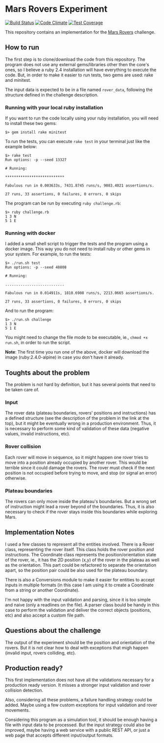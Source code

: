 # Mars Rovers Experiment

[![Build Status](https://travis-ci.org/anderkonzen/mars-rovers.svg?branch=master)](https://travis-ci.org/anderkonzen/mars-rovers) [![Code Climate](https://codeclimate.com/github/anderkonzen/mars-rovers/badges/gpa.svg)](https://codeclimate.com/github/anderkonzen/mars-rovers) [![Test Coverage](https://codeclimate.com/github/anderkonzen/mars-rovers/badges/coverage.svg)](https://codeclimate.com/github/anderkonzen/mars-rovers/coverage)

This repository contains an implementation for the [Mars Rovers](https://github.com/BearchInc/code-challenge/blob/master/challenge2.md) challenge.

## How to run

The first step is to clone/download the code from this repository. The program does not use any external gems/libraries other then the core's ones, so I believe a ruby 2.4 installation will have everything to execute the code. But, in order to make it easier to run tests, two gems are used: rake and minitest.

The input data is expected to be in a file named `rover_data`, following the structure defined in the challenge description.

### Running with your local ruby installation

If you want to run the code locally using your ruby installation, you will need to install these two gems:

```shell
$> gem install rake minitest
```

To run the tests, you can execute `rake test` in your terminal just like the example below:

```shell
$> rake test
Run options: -p --seed 13327

# Running:

***************************

Fabulous run in 0.003633s, 7431.8745 runs/s, 9083.4021 assertions/s.

27 runs, 33 assertions, 0 failures, 0 errors, 0 skips
```

The program can be run by executing `ruby challenge.rb`:

```shell
$> ruby challenge.rb
1 3 N
5 1 E
```

### Running with docker

I added a small shell script to trigger the tests and the program using a docker image. This way you do not need to install ruby or other gems in your system. For example, to run the tests:

```shell
$> ./run.sh test
Run options: -p --seed 48808

# Running:

...........................

Fabulous run in 0.014911s, 1810.6908 runs/s, 2213.0665 assertions/s.

27 runs, 33 assertions, 0 failures, 0 errors, 0 skips
```

And to run the program:

```shell
$> ./run.sh challenge
1 3 N
5 1 E
```

You might need to change the file mode to be executable, ie., `chmod +x run.sh`, in order to run the script.

**Note**: The first time you run one of the above, docker will download the image (ruby:2.4.0-alpine) in case you don't have it already.

## Toughts about the problem

The problem is not hard by definition, but it has several points that need to be taken care of.

### Input

The rover data (plateau boundaries, rovers' positions and instructions) has a defined structure (see the description of the problem in the link at the top), but it might be eventually wrong in a production environment. Thus, it is necessary to perform some kind of validation of these data (negative values, invalid instructions, etc).

### Rover collision

Each rover will move in sequence, so it might happen one rover tries to move into a position already occupied by another rover. This would be terrible since it could damage the rovers. The rover must check if the next position is not occupied before trying to move, and stop (or signal an error) otherwise.

### Plateau boundaries

The rovers can only move inside the plateau's boundaries. But a wrong set of  instruction might lead a rover beyond of the boundaries. Thus, it is also necessary to check if the rover stays inside this boundaries while exploring Mars. 

## Implementation Notes

I used a few classes to represent all the entities involved. There is a Rover class, representing the rover itself. This class holds the rover position and instructions. The Coordinate class represents the position/orientation state of the rover, ie., it has the 2D position (x,y) of the rover in the plateau as well as the orientation. This part could be refactored to separate the orientation apart, so the position pair could be also used for the plateau boundary.

There is also a Conversions module to make it easier for entities to accept inputs in multiple formats (in this case I am using it to create a Coordinate from a string or another Coordinate).

I'm not happy with the input validation and parsing, since it is too simple and naive (only a readlines on the file). A parser class bould be handy in this case to perform the validation and deliver the correct objects (positions, etc) and also accept a custom file path.

## Questions about the challenge

The output of the experiment should be the position and orientation of the rovers. But it is not clear how to deal with exceptions that migh happen (invalid input, rovers colliding, etc).

## Production ready?

This first implementation does not have all the validations necessary for a production ready version. It misses a stronger input validation and rover collision detection.

Also, considering all these problems, a failure handling strategy could be added. Maybe using a few custom exceptions for input validation and rover movements.

Considering this program as a simulation tool, it should be enough having a file with input data to be processed. But the input strategy could also be improved, maybe having a web service with a public REST API, or just a web page that accepts different input/output formats.

